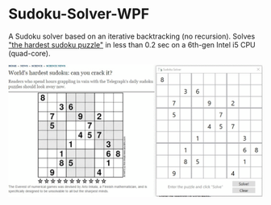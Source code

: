 # Sudoku-Solver-WPF

A Sudoku solver based on an iterative backtracking (no recursion). 
Solves ["the hardest sudoku puzzle"](http://www.telegraph.co.uk/news/science/science-news/9359579/Worlds-hardest-sudoku-can-you-crack-it.html) 
in less than 0.2 sec on a 6th-gen Intel i5 CPU (quad-core).

<p align="center">
  <img src="https://github.com/karolisjan/Sudoku-Solver-WPF/blob/master/demo.gif" alt="Voilà!">
  </img>  
</p>
